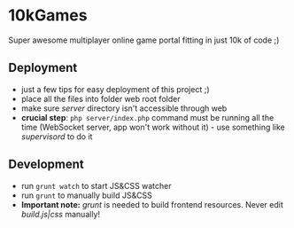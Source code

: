 # 10kGames
Super awesome multiplayer online game portal fitting in just 10k of code ;)

## Deployment
- just a few tips for easy deployment of this project ;)
- place all the files into folder web root folder
- make sure _server_ directory isn't accessible through web
- **crucial step**: `php server/index.php` command must be running all the time (WebSocket server, app won't work without it) - use something like _supervisord_ to do it

## Development
- run `grunt watch` to start JS&CSS watcher
- run `grunt` to manually build JS&CSS
- **Important note:** _grunt_ is needed to build frontend resources. Never edit *build.js|css* manually!
